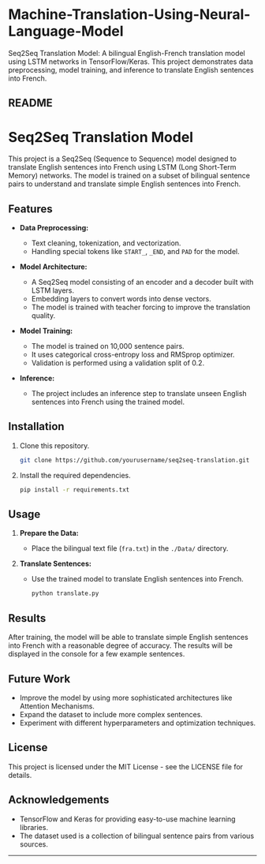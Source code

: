 # Machine-Translation-Using-Neural-Language-Model
Seq2Seq Translation Model: A bilingual English-French translation model using LSTM networks in TensorFlow/Keras. This project demonstrates data preprocessing, model training, and inference to translate English sentences into French.


## README

# Seq2Seq Translation Model

This project is a Seq2Seq (Sequence to Sequence) model designed to translate English sentences into French using LSTM (Long Short-Term Memory) networks. The model is trained on a subset of bilingual sentence pairs to understand and translate simple English sentences into French.

## Features

- **Data Preprocessing:** 
  - Text cleaning, tokenization, and vectorization.
  - Handling special tokens like `START_`, `_END`, and `PAD` for the model.

- **Model Architecture:**
  - A Seq2Seq model consisting of an encoder and a decoder built with LSTM layers.
  - Embedding layers to convert words into dense vectors.
  - The model is trained with teacher forcing to improve the translation quality.

- **Model Training:**
  - The model is trained on 10,000 sentence pairs.
  - It uses categorical cross-entropy loss and RMSprop optimizer.
  - Validation is performed using a validation split of 0.2.

- **Inference:**
  - The project includes an inference step to translate unseen English sentences into French using the trained model.

## Installation

1. Clone this repository.
    ```bash
    git clone https://github.com/yourusername/seq2seq-translation.git
    ```
2. Install the required dependencies.
    ```bash
    pip install -r requirements.txt
    ```

## Usage

1. **Prepare the Data:**
   - Place the bilingual text file (`fra.txt`) in the `./Data/` directory.


2. **Translate Sentences:**
   - Use the trained model to translate English sentences into French.
     ```bash
     python translate.py
     ```


## Results

After training, the model will be able to translate simple English sentences into French with a reasonable degree of accuracy. The results will be displayed in the console for a few example sentences.

## Future Work

- Improve the model by using more sophisticated architectures like Attention Mechanisms.
- Expand the dataset to include more complex sentences.
- Experiment with different hyperparameters and optimization techniques.

## License

This project is licensed under the MIT License - see the LICENSE file for details.

## Acknowledgements

- TensorFlow and Keras for providing easy-to-use machine learning libraries.
- The dataset used is a collection of bilingual sentence pairs from various sources.

---

